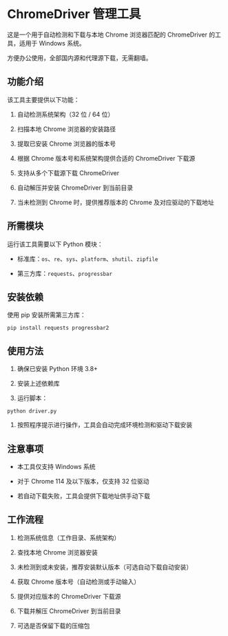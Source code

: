 # ChromeDriver 管理工具

这是一个用于自动检测和下载与本地 Chrome 浏览器匹配的 ChromeDriver 的工具，适用于 Windows 系统。

方便办公使用，全部国内源和代理源下载，无需翻墙。

## 功能介绍

该工具主要提供以下功能：



1.  自动检测系统架构（32 位 / 64 位）

2.  扫描本地 Chrome 浏览器的安装路径

3.  提取已安装 Chrome 浏览器的版本号

4.  根据 Chrome 版本号和系统架构提供合适的 ChromeDriver 下载源

5.  支持从多个下载源下载 ChromeDriver

6.  自动解压并安装 ChromeDriver 到当前目录

7.  当未检测到 Chrome 时，提供推荐版本的 Chrome 及对应驱动的下载地址

## 所需模块

运行该工具需要以下 Python 模块：



*   标准库：`os`、`re`、`sys`、`platform`、`shutil`、`zipfile`

*   第三方库：`requests`、`progressbar`

## 安装依赖

使用 pip 安装所需第三方库：



```
pip install requests progressbar2
```

## 使用方法



1.  确保已安装 Python 环境 3.8+

2.  安装上述依赖库

3.  运行脚本：



```
python driver.py
```



1.  按照程序提示进行操作，工具会自动完成环境检测和驱动下载安装

## 注意事项



*   本工具仅支持 Windows 系统

*   对于 Chrome 114 及以下版本，仅支持 32 位驱动

*   若自动下载失败，工具会提供下载地址供手动下载

## 工作流程



1.  检测系统信息（工作目录、系统架构）

2.  查找本地 Chrome 浏览器安装
   
3.  未检测到或未安装，推荐安装默认版本（可选自动下载自动安装）

4.  获取 Chrome 版本号（自动检测或手动输入）

5.  提供对应版本的 ChromeDriver 下载源

6.  下载并解压 ChromeDriver 到当前目录

7.  可选是否保留下载的压缩包
   
